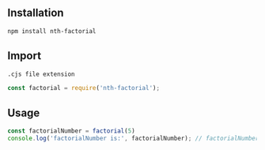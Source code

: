 ## Installation
```bash
npm install nth-factorial
```

## Import
```bash
.cjs file extension
```
```javascript
const factorial = require('nth-factorial');
```
## Usage
```javascript
const factorialNumber = factorial(5)
console.log('factorialNumber is:', factorialNumber); // factorialNumber is: 120
```